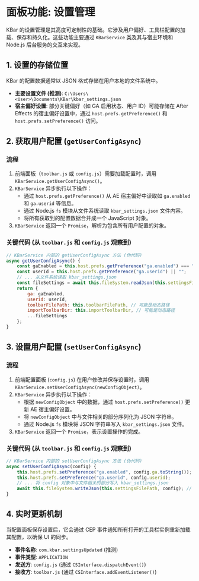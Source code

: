 # 面板功能: 设置管理

KBar 的设置管理是其高度可定制性的基础。它涉及用户偏好、工具栏配置的加载、保存和持久化。这些功能主要通过 `KBarService` 类及其与宿主环境和 Node.js 后台服务的交互来实现。

## 1. 设置的存储位置

KBar 的配置数据通常以 JSON 格式存储在用户本地的文件系统中。

*   **主要设置文件 (推测)**: `C:\Users\<User>\Documents\KBar\kbar_settings.json`
*   **宿主偏好设置**: 部分关键偏好（如 GA 启用状态、用户 ID）可能存储在 After Effects 的宿主偏好设置中，通过 `host.prefs.getPreference()` 和 `host.prefs.setPreference()` 访问。

## 2. 获取用户配置 (`getUserConfigAsync`)

### 流程

1.  前端面板（`toolbar.js` 或 `config.js`）需要加载配置时，调用 `KBarService.getUserConfigAsync()`。
2.  `KBarService` 异步执行以下操作：
    *   通过 `host.prefs.getPreference()` 从 AE 宿主偏好中读取如 `ga.enabled` 和 `ga.userid` 等信息。
    *   通过 Node.js `fs` 模块从文件系统读取 `kbar_settings.json` 文件内容。
    *   将所有获取到的配置数据合并成一个 JavaScript 对象。
3.  `KBarService` 返回一个 `Promise`，解析为包含所有用户配置的对象。

### 关键代码 (从 `toolbar.js` 和 `config.js` 观察到)

```javascript
// KBarService 内部的 getUserConfigAsync 方法 (伪代码)
async getUserConfigAsync() {
    const gaEnabled = this.host.prefs.getPreference("ga.enabled") === "true";
    const userId = this.host.prefs.getPreference("ga.userid") || "";
    // ... 从文件系统读取 kbar_settings.json
    const fileSettings = await this.fileSystem.readJson(this.settingsFilePath); // 假设有这样的方法
    return {
        ga: gaEnabled,
        userid: userId,
        toolbarFilePath: this.toolbarFilePath, // 可能是动态路径
        importToolbarDir: this.importToolbarDir, // 可能是动态路径
        ...fileSettings
    };
}
```

## 3. 设置用户配置 (`setUserConfigAsync`)

### 流程

1.  前端配置面板 (`config.js`) 在用户修改并保存设置时，调用 `KBarService.setUserConfigAsync(newConfigObject)`。
2.  `KBarService` 异步执行以下操作：
    *   根据 `newConfigObject` 中的数据，通过 `host.prefs.setPreference()` 更新 AE 宿主偏好设置。
    *   将 `newConfigObject` 中与文件相关的部分序列化为 JSON 字符串。
    *   通过 Node.js `fs` 模块将 JSON 字符串写入 `kbar_settings.json` 文件。
3.  `KBarService` 返回一个 `Promise`，表示设置操作的完成。

### 关键代码 (从 `toolbar.js` 和 `config.js` 观察到)

```javascript
// KBarService 内部的 setUserConfigAsync 方法 (伪代码)
async setUserConfigAsync(config) {
    this.host.prefs.setPreference("ga.enabled", config.ga.toString());
    this.host.prefs.setPreference("ga.userid", config.userid);
    // ... 将 config 对象中与文件相关的部分写入 kbar_settings.json
    await this.fileSystem.writeJson(this.settingsFilePath, config); // 假设有这样的方法
}
```

## 4. 实时更新机制

当配置面板保存设置后，它会通过 CEP 事件通知所有打开的工具栏实例重新加载其配置，以确保 UI 的同步。

*   **事件名称**: `com.kbar.settingsUpdated` (推测)
*   **事件类型**: `APPLICATION`
*   **发送方**: `config.js` (通过 `CSInterface.dispatchEvent()`)
*   **接收方**: `toolbar.js` (通过 `CSInterface.addEventListener()`)